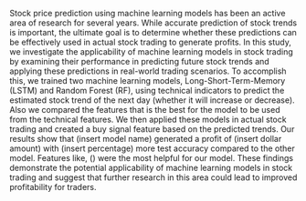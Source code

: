 Stock price prediction using machine learning models has been an active area of research for several years. While accurate prediction of stock trends is important, the ultimate goal is to determine whether these predictions can be effectively used in actual stock trading to generate profits. In this study, we investigate the applicability of machine learning models in stock trading by examining their performance in predicting future stock trends and applying these predictions in real-world trading scenarios. To accomplish this, we trained two machine learning models, Long-Short-Term-Memory (LSTM) and Random Forest (RF), using technical indicators to predict the estimated stock trend of the next day (whether it will increase or decrease). Also we compared the features that is the best for the model to be used from the technical features. We then applied these models in actual stock trading and created a buy signal feature based on the predicted trends. Our results show that (insert model name) generated a profit of (insert dollar amount) with (insert percentage) more test accuracy compared to the other model. Features like, () were the most helpful for our model. These findings demonstrate the potential applicability of machine learning models in stock trading and suggest that further research in this area could lead to improved profitability for traders.
